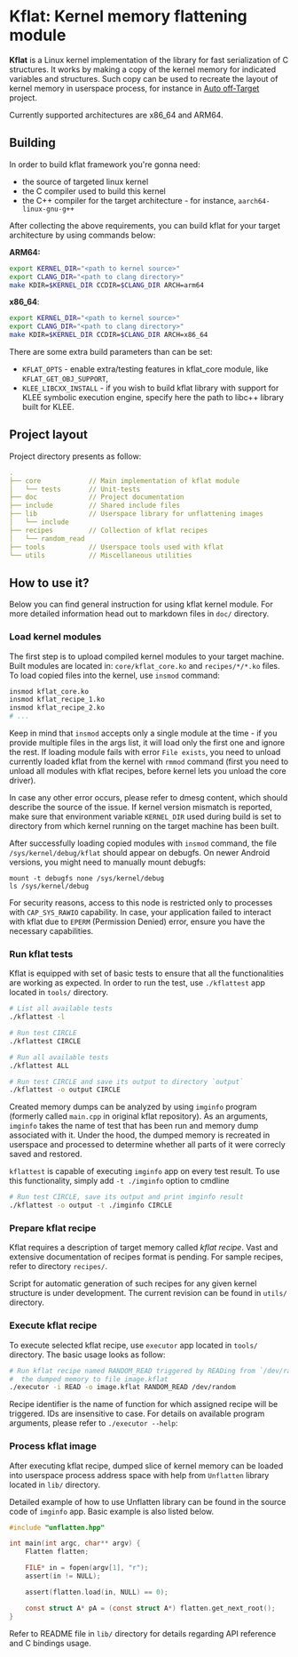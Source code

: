# Kflat: Kernel memory flattening module

**Kflat** is a Linux kernel implementation of the library for fast serialization of C structures. It works by making a copy of the kernel memory for indicated variables and structures. Such copy can be used to recreate the layout of kernel memory in userspace process, for instance in [Auto off-Target](https://github.com/Samsung/auto_off_target) project.

Currently supported architectures are x86_64 and ARM64.

## Building
In order to build kflat framework you're gonna need:
- the source of targeted linux kernel
- the C compiler used to build this kernel
- the C++ compiler for the target architecture - for instance, `aarch64-linux-gnu-g++`

After collecting the above requirements, you can build kflat for your target architecture by using commands below:

**ARM64:**
```sh
export KERNEL_DIR="<path to kernel source>"
export CLANG_DIR="<path to clang directory>"
make KDIR=$KERNEL_DIR CCDIR=$CLANG_DIR ARCH=arm64
```

**x86_64**:
```sh
export KERNEL_DIR="<path to kernel source>"
export CLANG_DIR="<path to clang directory>"
make KDIR=$KERNEL_DIR CCDIR=$CLANG_DIR ARCH=x86_64
```

There are some extra build parameters than can be set:
- `KFLAT_OPTS` - enable extra/testing features in kflat_core module, like `KFLAT_GET_OBJ_SUPPORT`,
- `KLEE_LIBCXX_INSTALL` - if you wish to build kflat library with support for KLEE symbolic execution engine, specify here the path to libc++ library built for KLEE.

## Project layout

Project directory presents as follow:
```yml
.
├── core            // Main implementation of kflat module
│   └── tests       // Unit-tests
├── doc             // Project documentation
├── include         // Shared include files
├── lib             // Userspace library for unflattening images
│   └── include
├── recipes         // Collection of kflat recipes
│   └── random_read
├── tools           // Userspace tools used with kflat
└── utils           // Miscellaneous utilities
```

## How to use it?

Below you can find general instruction for using kflat kernel module. For more detailed information head out to markdown files in `doc/` directory.

### Load kernel modules
The first step is to upload compiled kernel modules to your target machine. Built modules are located in: `core/kflat_core.ko` and `recipes/*/*.ko` files. To load copied files into the kernel, use `insmod` command:
```sh
insmod kflat_core.ko
insmod kflat_recipe_1.ko
insmod kflat_recipe_2.ko
# ...
```
Keep in mind that `insmod` accepts only a single module at the time - if you provide multiple files in the args list, it will load only the first one and ignore the rest. If loading module fails with error `File exists`, you need to unload currently loaded kflat from the kernel with `rmmod` command (first you need to unload all modules with kflat recipes, before kernel lets you unload the core driver).

In case any other error occurs, please refer to dmesg content, which should describe the source of the issue. If kernel version mismatch is reported, make sure that environment variable `KERNEL_DIR` used during build is set to directory from which kernel running on the target machine has been built.

After successfully loading copied modules with `insmod` command, the file `/sys/kernel/debug/kflat` should appear on debugfs. On newer Android versions, you might need to manually mount debugfs:

```
mount -t debugfs none /sys/kernel/debug
ls /sys/kernel/debug
```

For security reasons, access to this node is restricted only to processes with `CAP_SYS_RAWIO` capability. In case, your application failed to interact with kflat due to `EPERM` (Permission Denied) error, ensure you have the necessary capabilities.

### Run kflat tests
Kflat is equipped with set of basic tests to ensure that all the functionalities are working as expected. In order to run the test, use `./kflattest` app located in `tools/` directory.

```sh
# List all available tests
./kflattest -l

# Run test CIRCLE
./kflattest CIRCLE

# Run all available tests
./kflattest ALL

# Run test CIRCLE and save its output to directory `output`
./kflattest -o output CIRCLE
```

Created memory dumps can be analyzed by using `imginfo` program (formerly called `main.cpp` in original kflat repository). As an arguments, `imginfo` takes the name of test that has been run and memory dump associated with it. Under the hood, the dumped memory is recreated in userspace and processed to determine whether all parts of it were correcly saved and restored.

`kflattest` is capable of executing `imginfo` app on every test result. To use this functionality, simply add `-t ./imginfo` option to cmdline

```sh
# Run test CIRCLE, save its output and print imginfo result
./kflattest -o output -t ./imginfo CIRCLE
```

### Prepare kflat recipe
Kflat requires a description of target memory called _kflat recipe_. Vast and extensive documentation of recipes format is pending. For sample recipes, refer to directory `recipes/`.

Script for automatic generation of such recipes for any given kernel structure is under development. The current revision can be found in `utils/` directory.

### Execute kflat recipe
To execute selected kflat recipe, use `executor` app located in `tools/` directory. The basic usage looks as follow:
```sh
# Run kflat recipe named RANDOM_READ triggered by READing from `/dev/random` and save
#  the dumped memory to file image.kflat
./executor -i READ -o image.kflat RANDOM_READ /dev/random
```

Recipe identifier is the name of function for which assigned recipe will be triggered. IDs are insensitive to case. For details on available program arguments, please refer to `./executor --help`:

### Process kflat image
After executing kflat recipe, dumped slice of kernel memory can be loaded into userspace process address space with help from `Unflatten` library located in `lib/` directory.

Detailed example of how to use Unflatten library can be found in the source code of `imginfo` app. Basic example is also listed below.

```c
#include "unflatten.hpp"

int main(int argc, char** argv) {
    Flatten flatten;

    FILE* in = fopen(argv[1], "r");
    assert(in != NULL);

    assert(flatten.load(in, NULL) == 0);

    const struct A* pA = (const struct A*) flatten.get_next_root();
}
```

Refer to README file in `lib/` directory for details regarding API reference and C bindings usage.

